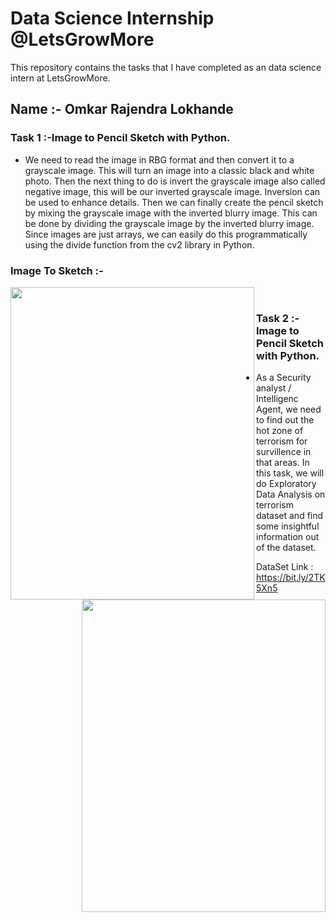 # Data Science Internship @LetsGrowMore

This repository contains the tasks that I have completed as an data science intern at LetsGrowMore.

## Name :- Omkar Rajendra Lokhande 

### Task 1 :-Image to Pencil Sketch with Python.

* We need to read the image in RBG format and then convert it to a grayscale image. This will turn an image into a classic black and white photo. Then the next thing to do is invert the grayscale image also called negative image, this will be our inverted grayscale image. Inversion can be used to enhance details. Then we can finally create the pencil sketch by mixing the grayscale image with the inverted blurry image. This can be done by dividing the grayscale image by the inverted blurry image. Since images are just arrays, we can easily do this programmatically using the divide function from the cv2 library in Python.

### Image To Sketch :-
<img src="https://github.com/Omkar4141/LGMVIP-Data-Science/blob/main/Rohit.jpg" height="500" width="390" align="left">
<img src="https://github.com/Omkar4141/LGMVIP-Data-Science/blob/main/Screenshot (323).png" height="500" width="390" align="right"><br>

### Task 2 :-Image to Pencil Sketch with Python.

* As a Security analyst / Intelligenc Agent, we need to find out the hot zone of terrorism for survillence in that areas. In this task, we will do Exploratory Data Analysis on terrorism dataset and find some insightful information out of the dataset.

DataSet Link : https://bit.ly/2TK5Xn5
